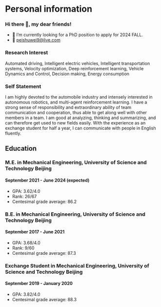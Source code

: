# Personal information

### Hi there 👋, my dear friends!
- 🔭 I’m currently looking for a PhD position to apply for 2024 FALL.
- 💌 peishuwei9@live.com

### Research Interest
Automated driving, Intelligent electric vehicles, Intelligent transportation systems, Velocity optimization, Deep reinforcement learning, Vehicle Dynamics and Control, Decision making, Energy consumption

### Self Statement
I am highly devoted to the automobile industry and intensely interested in autonomous robotics, and multi-agent reinforcement learning. I have a strong sense of responsibility and extraordinary ability of team communication and cooperation, thus able to get along well with other members in a team. I am good at analyzing, thinking and summarizing, and can therefore get used to new fields easily. With the experience as an exchange student for half a year, I can communicate with people in English fluently.

## Education
### M.E. in Mechanical Engineering, University of Science and Technology Beijing 
#### September 2021 - June 2024 (expected)
- GPA: 3.62/4.0  
- Rank: 26/67
- Centesimal grade average: 86.2

### B.E. in Mechanical Engineering, University of Science and Technology Beijing 
#### September 2017 - June 2021
- GPA: 3.68/4.0  
- Rank: 9/60
- Centesimal grade average: 87.3

### Exchange Student in Mechanical Engineering, University of Science and Technology Beijing 
#### September 2019 - January 2020
- GPA: 3.82/4.0  
- Centesimal grade average: 88.3






